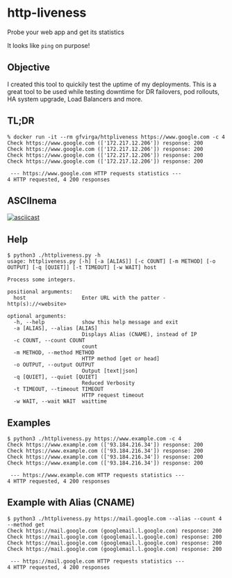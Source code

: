 # http-liveness
Probe your web app and get its statistics

It looks like `ping` on purpose!

## Objective
I created this tool to quickily test the uptime of my deployments. This is a great tool to be used while testing downtime for DR failovers, pod rollouts, HA system upgrade, Load Balancers and more.

## TL;DR

```shell
% docker run -it --rm gfvirga/httpliveness https://www.google.com -c 4
Check https://www.google.com (['172.217.12.206']) response: 200
Check https://www.google.com (['172.217.12.206']) response: 200
Check https://www.google.com (['172.217.12.206']) response: 200
Check https://www.google.com (['172.217.12.206']) response: 200

 --- https://www.google.com HTTP requests statistics ---
4 HTTP requested, 4 200 responses
```

## ASCIInema
[![asciicast](https://asciinema.org/a/aabo3UvOS2BSIEpj878BlV4wA.svg)](https://asciinema.org/a/aabo3UvOS2BSIEpj878BlV4wA)

## Help

```shell
$ python3 ./httpliveness.py -h
usage: httpliveness.py [-h] [-a [ALIAS]] [-c COUNT] [-m METHOD] [-o OUTPUT] [-q [QUIET]] [-t TIMEOUT] [-w WAIT] host

Process some integers.

positional arguments:
  host                  Enter URL with the patter - http(s)://<website>

optional arguments:
  -h, --help            show this help message and exit
  -a [ALIAS], --alias [ALIAS]
                        Displays Alias (CNAME), instead of IP
  -c COUNT, --count COUNT
                        count
  -m METHOD, --method METHOD
                        HTTP method [get or head]
  -o OUTPUT, --output OUTPUT
                        Output [text|json]
  -q [QUIET], --quiet [QUIET]
                        Reduced Verbosity
  -t TIMEOUT, --timeout TIMEOUT
                        HTTP request timeout
  -w WAIT, --wait WAIT  waittime
```

## Examples

```shell
$ python3 ./httpliveness.py https://www.example.com -c 4     
Check https://www.example.com (['93.184.216.34']) response: 200
Check https://www.example.com (['93.184.216.34']) response: 200
Check https://www.example.com (['93.184.216.34']) response: 200
Check https://www.example.com (['93.184.216.34']) response: 200

 --- https://www.example.com HTTP requests statistics ---
4 HTTP requested, 4 200 responses
```

## Example with Alias (CNAME)

```shell
$ python3 ./httpliveness.py https://mail.google.com --alias --count 4 --method get
Check https://mail.google.com (googlemail.l.google.com) response: 200
Check https://mail.google.com (googlemail.l.google.com) response: 200
Check https://mail.google.com (googlemail.l.google.com) response: 200
Check https://mail.google.com (googlemail.l.google.com) response: 200

 --- https://mail.google.com HTTP requests statistics ---
4 HTTP requested, 4 200 responses
```
